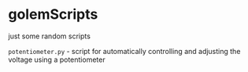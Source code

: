 # golemScripts

just some random scripts


`potentiometer.py` - script for automatically controlling and adjusting the voltage using a potentiometer
